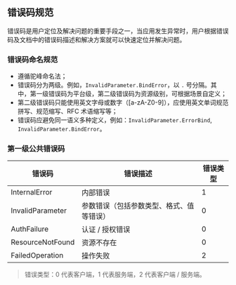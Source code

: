 ## 错误码规范

错误码是用户定位及解决问题的重要手段之一，当应用发生异常时，用户根据错误码及文档中的错误码描述和解决方案就可以快速定位并解决问题。

### 错误码命名规范

- 遵循驼峰命名法；
- 错误码分为两级。例如，`InvalidParameter.BindError`，以 `.` 号分隔。其中，第一级错误码为平台级，第二级错误码为资源级别，可根据场景自定义；
- 第二级错误码只能使用英文字母或数字（[a-zA-Z0-9]），应使用英文单词规范拼写、规范缩写、RFC 术语缩写等；
- 错误码应避免同一语义多种定义，例如：`InvalidParameter.ErrorBind`, `InvalidParameter.BindError`。

### 第一级公共错误码

| 错误码              | 错误描述                 | 错误类型 |
|------------------|----------------------|------|
| InternalError    | 内部错误                 | 1    | 
| InvalidParameter | 参数错误（包括参数类型、格式、值等错误） | 0    |
| AuthFailure      | 认证 / 授权错误            | 0    |
| ResourceNotFound | 资源不存在                | 0    |
| FailedOperation  | 操作失败                 | 2    |

> 错误类型：0 代表客户端，1 代表服务端，2 代表客户端 / 服务端。
